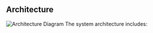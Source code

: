 ## Architecture

![Architecture Diagram](https://github.com/endrycofr/nginx_load_banlancer/blob/master/images/architectur.jpg)
The system architecture includes:
